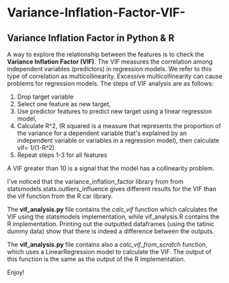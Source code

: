 # Variance-Inflation-Factor-VIF-
## Variance Inflation Factor in Python &amp; R

A way to explore the relationship between the features is to check the **Variance Inflation Factor (VIF)**. The VIF measures the correlation among independent variables (predictors) in regression models. We refer to this type of correlation as multicollinearity. Excessive multicollinearity can cause problems for regression models. The steps of VIF analysis are as follows:
1.	Drop target variable
2.	Select one feature as new target,
3.	Use predictor features to predict new target using a linear regression model,
4.	Calculate R^2, (R squared is a measure that represents the proportion of the variance for a dependent variable that's explained by an independent variable or variables in a regression model), then calculate vif= 1/(1-R^2)
5.	Repeat steps 1-3 for all features

A VIF greater than 10 is a signal that the model has a collinearity problem.

I've noticed that the variance_inflation_factor library from from statsmodels.stats.outliers_influence gives different results for the VIF than the vif function from the R car library.

The **vif_analysis.py** file contains the *calc_vif* function which calculates the VIF using the statsmodels implementation, while vif_analysis.R contains the R implementation. Printing out the outputted dataframes (using the tatinic dummy data) show that there is indeed a difference between the outputs.

The **vif_analysis.py** file contains also a *calc_vif_from_scratch* function, which uses a LinearRegression model to calculate the VIF. The output of this function is the same as the output of the R implementation.

Enjoy!
